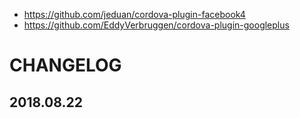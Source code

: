 
- https://github.com/jeduan/cordova-plugin-facebook4
- https://github.com/EddyVerbruggen/cordova-plugin-googleplus

# CHANGELOG

## 2018.08.22
